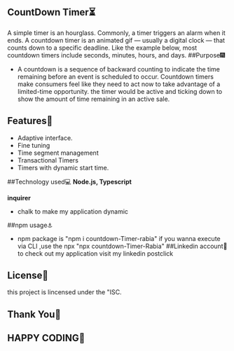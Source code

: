## CountDown Timer⏳
A simple timer is an hourglass. Commonly, a timer triggers an alarm when it ends. A countdown timer is an animated gif — usually a digital clock — that counts down to a specific deadline. Like the example below, most countdown timers include seconds, minutes, hours, and days.
##Purpose🎆
- A countdown is a sequence of backward counting to indicate the time remaining before an event is scheduled to occur.
Countdown timers make consumers feel like they need to act now to take advantage of a limited-time opportunity.
the timer would be active and ticking down to show the amount of time remaining in an active sale.
## Features🎇
- Adaptive interface.
- Fine tuning
- Time segment management
- Transactional Timers
- Timers with dynamic start time.
‎

##Technology used💻
**Node.js, Typescript**

**inquirer**

- chalk to make my application dynamic

##npm usage⚓
- npm package is "npm i countdown-Timer-rabia" if you wanna execute via CLI ,use the npx "npx countdown-Timer-Rabia"
##Linkedin account🔗
to check out my application visit my linkedin postclick
## License📜
this project is lincensed under the "ISC.
## Thank You🎀
## HAPPY CODING💖
